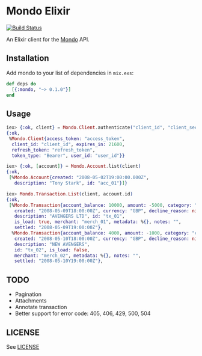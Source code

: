 # Mondo Elixir

[![Build Status](https://travis-ci.org/stevedomin/mondo_elixir.svg?branch=master)](https://travis-ci.org/stevedomin/mondo_elixir)

An Elixir client for the [Mondo](https://getmondo.co.uk/) API.

## Installation

Add mondo to your list of dependencies in `mix.exs`:

```elixir
def deps do
  [{:mondo, "~> 0.1.0"}]
end
```

## Usage

```elixir
iex> {:ok, client} = Mondo.Client.authenticate("client_id", "client_secret", "authorization_code")
{:ok,
 %Mondo.Client{access_token: "access_token",
  client_id: "client_id", expires_in: 21600,
  refresh_token: "refresh_token",
  token_type: "Bearer", user_id: "user_id"}}

iex> {:ok, [account]} = Mondo.Account.list(client)
{:ok,
 [%Mondo.Account{created: "2008-05-02T19:00:00.000Z",
   description: "Tony Stark", id: "acc_01"}]}

iex> Mondo.Transaction.List(client, account.id)
{:ok,
 [%Mondo.Transaction{account_balance: 10000, amount: -5000, category: "entertainment",
   created: "2008-05-09T18:00:00Z", currency: "GBP", decline_reason: nil,
   description: "AVENGERS LTD", id: "tx_01",
   is_load: true, merchant: "merch_01", metadata: %{}, notes: "",
   settled: "2008-05-09T19:00:00Z"},
  %Mondo.Transaction{account_balance: 4000, amount: -1000, category: "cash",
   created: "2008-05-10T18:00:00Z", currency: "GBP", decline_reason: nil,
   description: "NEW AVENGERS",
   id: "tx_02", is_load: false,
   merchant: "merch_02", metadata: %{}, notes: "",
   settled: "2008-05-10Y19:00:00Z"},
```

## TODO

* Pagination
* Attachments
* Annotate transaction
* Better support for error code: 405, 406, 429, 500, 504

## LICENSE

See [LICENSE](https://github.com/stevedomin/mondo_elixir/blob/master/LICENSE)

